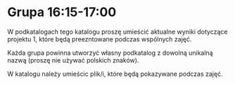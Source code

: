 # Grupa 16:15-17:00

W podkatalogach tego katalogu proszę umieścić aktualne wyniki dotyczące projektu 1, które będą preezntowane podczas wspólnych zajęć.

Każda grupa powinna utworzyć własny podkatalog z dowolną unikalną nazwą (proszę nie używać polskich znaków).

W katalogu należy umieścic plik/i, które będą pokazywane podczas zajęć.


